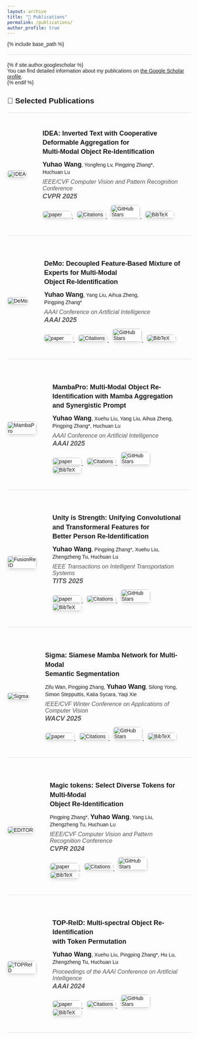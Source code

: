 ```yaml
---
layout: archive
title: "📖 Publications"
permalink: /publications/
author_profile: true
---
```


<style>
  body { font-family: 'Helvetica', Arial, sans-serif; }
  .publications-container { max-width: 1200px; margin: 0 auto; }
  .publication-entry {
    display: flex;
    flex-wrap: wrap;
    margin-bottom: 40px;
    align-items: center;
    border-bottom: 1px solid #ddd;
    padding-bottom: 20px;
  }
  .publication-entry {
  display: flex;
  flex-wrap: wrap;
  margin-bottom: 40px;
  align-items: center;
  gap: 20px; /* 增加间距以优化布局 */
  }
  .publication-entry img {
  width: 100%;
  max-width: 80px; /* 调整为更适合的大小 */
  border-radius: 8px;
  box-shadow: 0px 4px 8px rgba(0,0,0,0.1);
  }
  .publication-info {
    flex: 1;
    padding: 24px;
  }
  .publication-info b {
    font-size: 18px;
    line-height: 1.4;
  }
  .publication-info em {
    color: #555;
    font-size: 16px;
  }
  .publication-buttons a {
    margin-right: 10px;
  }
  hr {
    border: 0;
    height: 1px;
    background: #ddd;
    margin: 20px 0;
  }
</style>

{% include base_path %}

<hr>
{% if site.author.googlescholar %}
  <div class="wordwrap">
    You can find detailed information about my publications on <a href="{{site.author.googlescholar}}">the Google Scholar profile</a>.
  </div>
{% endif %}

<br>

<div class="publications-container">
  <h2>📝 Selected Publications</h2>
  <hr>

  <!-- Publication 1 -->
  <div class="publication-entry">
    <div>
      <img src="{{ base_path }}/images/IDEA.png" alt="IDEA">
    </div>
    <div class="publication-info">
      <div>
        <b>IDEA: Inverted Text with Cooperative Deformable Aggregation for<br>Multi-Modal Object Re-Identification</b>
      </div>
      <div style="margin: 10px 0;">
        <b>Yuhao Wang</b>, Yongfeng Lv, Pingping Zhang*,<br>
        Huchuan Lu
      </div>
      <div>
        <em>IEEE/CVF Computer Vision and Pattern Recognition Conference</em><br>
        <em><b>CVPR 2025</b></em>
      </div>
      <div class="publication-buttons" style="margin-top: 10px;">
        <a href="https://arxiv.org/abs/2503.10324">
          <img src="https://img.shields.io/badge/-Paper-blue?logo=microsoftpowerpoint&logoColor=B7472A&labelColor=white&color=F5F5F5&style=flat" alt="paper">
        </a>
        <a href="https://scholar.google.com/citations?view_op=view_citation&hl=zh-CN&user=WZvjVLkAAAAJ&citation_for_view=WZvjVLkAAAAJ:5nxA0vEk-isC">
          <img src="https://img.shields.io/badge/dynamic/json?logo=Google%20Scholar&url=https%3A%2F%2Fcdn.jsdelivr.net%2Fgh%2F924973292%2F924973292.github.io%40google-scholar-stats%2Fgoogle_scholar_crawler%2Fresults%2Fgs_data.json&query=$.publications['WZvjVLkAAAAJ:5nxA0vEk-isC'].num_citations&labelColor=f6f6f6&color=9cf&style=flat&label=Citations" alt="Citations">
        </a>
        <a href="https://github.com/924973292/IDEA">
          <img src="https://img.shields.io/github/stars/924973292/IDEA?style=social" alt="GitHub Stars">
        </a>
        <a href="{{ base_path }}/ciations/IDEA.md">
          <img src="https://img.shields.io/badge/-BibTeX-blue?labelColor=white&color=F5F5F5&logo=latex&logoColor=008080" alt="BibTeX">
        </a>
      </div>
    </div>
  </div>

  <!-- Publication 2 -->
  <div class="publication-entry">
    <div>
      <img src="{{ base_path }}/images/DeMo.png" alt="DeMo">
    </div>
    <div class="publication-info">
      <div>
        <b>DeMo: Decoupled Feature-Based Mixture of Experts for Multi-Modal<br>Object Re-Identification</b>
      </div>
      <div style="margin: 10px 0;">
        <b>Yuhao Wang</b>, Yang Liu, Aihua Zheng,<br>
        Pingping Zhang*
      </div>
      <div>
        <em>AAAI Conference on Artificial Intelligence</em><br>
        <em><b>AAAI 2025</b></em>
      </div>
      <div class="publication-buttons" style="margin-top: 10px;">
        <a href="https://arxiv.org/abs/2412.10650">
          <img src="https://img.shields.io/badge/-Paper-blue?logo=microsoftpowerpoint&logoColor=B7472A&labelColor=white&color=F5F5F5&style=flat" alt="paper">
        </a>
        <a href="https://scholar.google.com/citations?view_op=view_citation&hl=zh-CN&user=WZvjVLkAAAAJ&citation_for_view=WZvjVLkAAAAJ:hqOjcs7Dif8C">
          <img src="https://img.shields.io/badge/dynamic/json?logo=Google%20Scholar&url=https%3A%2F%2Fcdn.jsdelivr.net%2Fgh%2F924973292%2F924973292.github.io%40google-scholar-stats%2Fgoogle_scholar_crawler%2Fresults%2Fgs_data.json&query=$.publications['WZvjVLkAAAAJ:hqOjcs7Dif8C'].num_citations&labelColor=f6f6f6&color=9cf&style=flat&label=Citations" alt="Citations">
        </a>
        <a href="https://github.com/924973292/DeMo">
          <img src="https://img.shields.io/github/stars/924973292/DeMo?style=social" alt="GitHub Stars">
        </a>
        <a href="{{ base_path }}/ciations/DeMo.md">
          <img src="https://img.shields.io/badge/-BibTeX-blue?labelColor=white&color=F5F5F5&logo=latex&logoColor=008080" alt="BibTeX">
        </a>
      </div>
    </div>
  </div>

  <!-- Publication 3 -->
  <div class="publication-entry">
    <div>
      <img src="{{ base_path }}/images/MambaPro.png" alt="MambaPro">
    </div>
    <div class="publication-info">
      <div>
        <b>MambaPro: Multi-Modal Object Re-Identification with Mamba Aggregation<br>and Synergistic Prompt</b>
      </div>
      <div style="margin: 10px 0;">
        <b>Yuhao Wang</b>, Xuehu Liu, Yang Liu, Aihua Zheng,<br>
        Pingping Zhang*, Huchuan Lu
      </div>
      <div>
        <em>AAAI Conference on Artificial Intelligence</em><br>
        <em><b>AAAI 2025</b></em>
      </div>
      <div class="publication-buttons" style="margin-top: 10px;">
        <a href="https://arxiv.org/abs/2412.10707">
          <img src="https://img.shields.io/badge/-Paper-blue?logo=microsoftpowerpoint&logoColor=B7472A&labelColor=white&color=F5F5F5&style=flat" alt="paper">
        </a>
        <a href="https://scholar.google.com/citations?view_op=view_citation&hl=zh-CN&user=WZvjVLkAAAAJ&citation_for_view=WZvjVLkAAAAJ:ufrVoPGSRksC">
          <img src="https://img.shields.io/badge/dynamic/json?logo=Google%20Scholar&url=https%3A%2F%2Fcdn.jsdelivr.net%2Fgh%2F924973292%2F924973292.github.io%40google-scholar-stats%2Fgoogle_scholar_crawler%2Fresults%2Fgs_data.json&query=$.publications['WZvjVLkAAAAJ:ufrVoPGSRksC'].num_citations&labelColor=f6f6f6&color=9cf&style=flat&label=Citations" alt="Citations">
        </a>
        <a href="https://github.com/924973292/MambaPro">
          <img src="https://img.shields.io/github/stars/924973292/MambaPro?style=social" alt="GitHub Stars">
        </a>
        <a href="{{ base_path }}/ciations/MambaPro.md">
          <img src="https://img.shields.io/badge/-BibTeX-blue?labelColor=white&color=F5F5F5&logo=latex&logoColor=008080" alt="BibTeX">
        </a>
      </div>
    </div>
  </div>

  <!-- Publication 4 -->
  <div class="publication-entry">
    <div>
      <img src="{{ base_path }}/images/FusionReID.png" alt="FusionReID">
    </div>
    <div class="publication-info">
      <div>
        <b>Unity is Strength: Unifying Convolutional and Transformeral Features for<br>Better Person Re-Identification</b>
      </div>
      <div style="margin: 10px 0;">
        <b>Yuhao Wang</b>, Pingping Zhang*,  Xuehu Liu,<br>
        Zhengzheng Tu, Huchuan Lu
      </div>
      <div>
        <em>IEEE Transactions on Intelligent Transportation Systems</em><br>
        <em><b>TITS 2025</b></em>
      </div>
      <div class="publication-buttons" style="margin-top: 10px;">
        <a href="https://arxiv.org/abs/2412.17239">
          <img src="https://img.shields.io/badge/-Paper-blue?logo=microsoftpowerpoint&logoColor=B7472A&labelColor=white&color=F5F5F5&style=flat" alt="paper">
        </a>
        <a href="https://scholar.google.com/citations?view_op=view_citation&hl=zh-CN&user=WZvjVLkAAAAJ&citation_for_view=WZvjVLkAAAAJ:Y0pCki6q_DkC">
          <img src="https://img.shields.io/badge/dynamic/json?logo=Google%20Scholar&url=https%3A%2F%2Fcdn.jsdelivr.net%2Fgh%2F924973292%2F924973292.github.io%40google-scholar-stats%2Fgoogle_scholar_crawler%2Fresults%2Fgs_data.json&query=$[%27publications%27][%27WZvjVLkAAAAJ:Y0pCki6q_DkC%27][%27num_citations%27]&labelColor=f6f6f6&color=9cf&style=flat&label=Citations" alt="Citations">
        </a>
        <a href="https://github.com/924973292/FusionReID">
          <img src="https://img.shields.io/github/stars/924973292/FusionReID?style=social" alt="GitHub Stars">
        </a>
        <a href="{{ base_path }}/ciations/FusionReID.md">
          <img src="https://img.shields.io/badge/-BibTeX-blue?labelColor=white&color=F5F5F5&logo=latex&logoColor=008080" alt="BibTeX">
        </a>
      </div>
    </div>
  </div>

  <!-- Publication 5 -->
  <div class="publication-entry">
    <div>
      <img src="{{ base_path }}/images/Sigma.png" alt="Sigma">
    </div>
    <div class="publication-info">
      <div>
        <b>Sigma: Siamese Mamba Network for Multi-Modal<br>Semantic Segmentation</b>
      </div>
      <div style="margin: 10px 0;">
        Zifu Wan, Pingping Zhang, <b>Yuhao Wang</b>, Silong Yong,<br>
        Simon Stepputtis, Katia Sycara, Yaqi Xie
      </div>
      <div>
        <em>IEEE/CVF Winter Conference on Applications of Computer Vision</em><br>
        <em><b>WACV 2025</b></em>
      </div>
      <div class="publication-buttons" style="margin-top: 10px;">
        <a href="https://arxiv.org/abs/2404.04256">
          <img src="https://img.shields.io/badge/-Paper-blue?logo=microsoftpowerpoint&logoColor=B7472A&labelColor=white&color=F5F5F5&style=flat" alt="paper">
        </a>
        <a href="https://scholar.google.com/citations?view_op=view_citation&hl=zh-CN&user=WZvjVLkAAAAJ&citation_for_view=WZvjVLkAAAAJ:qjMakFHDy7sC">
          <img src="https://img.shields.io/badge/dynamic/json?logo=Google%20Scholar&url=https%3A%2F%2Fcdn.jsdelivr.net%2Fgh%2F924973292%2F924973292.github.io%40google-scholar-stats%2Fgoogle_scholar_crawler%2Fresults%2Fgs_data.json&query=$.publications['WZvjVLkAAAAJ:qjMakFHDy7sC'].num_citations&labelColor=f6f6f6&color=9cf&style=flat&label=Citations" alt="Citations">
        </a>
        <a href="https://github.com/zifuwan/Sigma">
          <img src="https://img.shields.io/github/stars/zifuwan/Sigma?style=social" alt="GitHub Stars">
        </a>
        <a href="{{ base_path }}/ciations/Sigma.md">
          <img src="https://img.shields.io/badge/-BibTeX-blue?labelColor=white&color=F5F5F5&logo=latex&logoColor=008080" alt="BibTeX">
        </a>
      </div>
    </div>
  </div>

  <!-- Publication 6 -->
  <div class="publication-entry">
    <div>
      <img src="{{ base_path }}/images/EDITOR.png" alt="EDITOR">
    </div>
    <div class="publication-info">
      <div>
        <b>Magic tokens: Select Diverse Tokens for Multi-Modal<br>Object Re-Identification</b>
      </div>
      <div style="margin: 10px 0;">
        Pingping Zhang*, <b>Yuhao Wang</b>, Yang Liu,<br>
        Zhengzheng Tu, Huchuan Lu
      </div>
      <div>
        <em>IEEE/CVF Computer Vision and Pattern Recognition Conference</em><br>
        <em><b>CVPR 2024</b></em>
      </div>
      <div class="publication-buttons" style="margin-top: 10px;">
        <a href="https://openaccess.thecvf.com/content/CVPR2024/html/Zhang_Magic_Tokens_Select_Diverse_Tokens_for_Multi-modal_Object_Re-Identification_CVPR_2024_paper.html">
          <img src="https://img.shields.io/badge/-Paper-blue?logo=microsoftpowerpoint&logoColor=B7472A&labelColor=white&color=F5F5F5&style=flat" alt="paper">
        </a>
        <a href="https://scholar.google.com/citations?view_op=view_citation&hl=zh-CN&user=WZvjVLkAAAAJ&citation_for_view=WZvjVLkAAAAJ:2osOgNQ5qMEC">
          <img src="https://img.shields.io/badge/dynamic/json?logo=Google%20Scholar&url=https%3A%2F%2Fcdn.jsdelivr.net%2Fgh%2F924973292%2F924973292.github.io%40google-scholar-stats%2Fgoogle_scholar_crawler%2Fresults%2Fgs_data.json&query=$[%27publications%27][%27WZvjVLkAAAAJ:2osOgNQ5qMEC%27][%27num_citations%27]&labelColor=f6f6f6&color=9cf&style=flat&label=Citations" alt="Citations">
        </a>
        <a href="https://github.com/924973292/EDITOR">
          <img src="https://img.shields.io/github/stars/924973292/EDITOR?style=social" alt="GitHub Stars">
        </a>
        <a href="{{ base_path }}/ciations/EDITOR.md">
          <img src="https://img.shields.io/badge/-BibTeX-blue?labelColor=white&color=F5F5F5&logo=latex&logoColor=008080" alt="BibTeX">
        </a>
      </div>
    </div>
  </div>

  <!-- Publication 7 -->
  <div class="publication-entry">
    <div>
      <img src="{{ base_path }}/images/TOPReID.png" alt="TOPReID">
    </div>
    <div class="publication-info">
      <div>
        <b>TOP-ReID: Multi-spectral Object Re-Identification<br>with Token Permutation</b>
      </div>
      <div style="margin: 10px 0;">
        <b>Yuhao Wang</b>, Xuehu Liu, Pingping Zhang*, Hu Lu,<br>
        Zhengzheng Tu, Huchuan Lu
      </div>
      <div>
        <em>Proceedings of the AAAI Conference on Artificial Intelligence</em><br>
        <em><b>AAAI 2024</b></em>
      </div>
      <div class="publication-buttons" style="margin-top: 10px;">
        <a href="https://ojs.aaai.org/index.php/AAAI/article/view/28388">
          <img src="https://img.shields.io/badge/-Paper-blue?logo=microsoftpowerpoint&logoColor=B7472A&labelColor=white&color=F5F5F5&style=flat" alt="paper">
        </a>
        <a href="https://scholar.google.com/citations?view_op=view_citation&hl=zh-CN&user=WZvjVLkAAAAJ&citation_for_view=WZvjVLkAAAAJ:IjCSPb-OGe4C">
          <img src="https://img.shields.io/badge/dynamic/json?logo=Google%20Scholar&url=https%3A%2F%2Fcdn.jsdelivr.net%2Fgh%2F924973292%2F924973292.github.io%40google-scholar-stats%2Fgoogle_scholar_crawler%2Fresults%2Fgs_data.json&query=$[%27publications%27][%27WZvjVLkAAAAJ:IjCSPb-OGe4C%27][%27num_citations%27]&labelColor=f6f6f6&color=9cf&style=flat&label=Citations" alt="Citations">
        </a>
        <a href="https://github.com/924973292/TOP-ReID">
          <img src="https://img.shields.io/github/stars/924973292/TOP-ReID?style=social" alt="GitHub Stars">
        </a>
        <a href="{{ base_path }}/ciations/TOPReID.md">
          <img src="https://img.shields.io/badge/-BibTeX-blue?labelColor=white&color=F5F5F5&logo=latex&logoColor=008080" alt="BibTeX">
        </a>
      </div>
    </div>
  </div>

</div>
